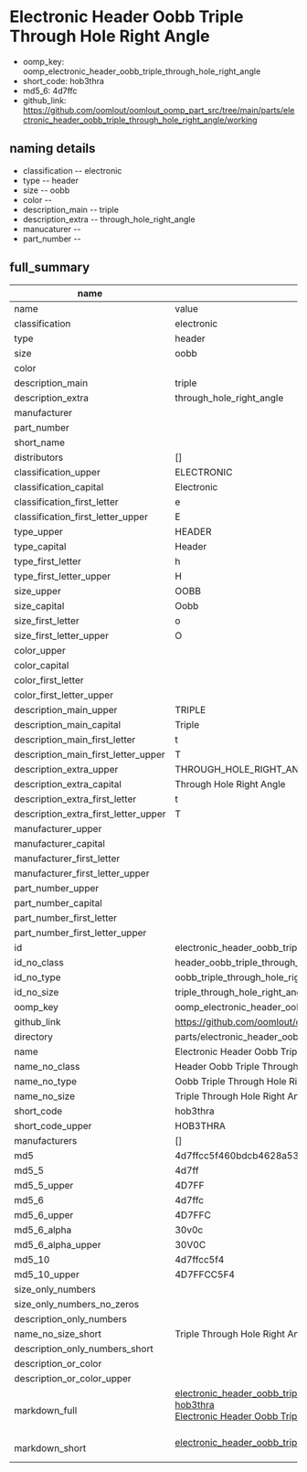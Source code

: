 # Electronic Header Oobb Triple Through Hole Right Angle

  
* oomp_key: oomp_electronic_header_oobb_triple_through_hole_right_angle 
* short_code: hob3thra
* md5_6: 4d7ffc  
* github_link: https://github.com/oomlout/oomlout_oomp_part_src/tree/main/parts/electronic_header_oobb_triple_through_hole_right_angle/working  
## naming details
* classification -- electronic
* type -- header
* size -- oobb
* color -- 
* description_main -- triple
* description_extra -- through_hole_right_angle
* manucaturer -- 
* part_number -- 





## full_summary
| name | value | 
| --- | --- | 
| name | value | 
| classification | electronic | 
| type | header | 
| size | oobb | 
| color |  | 
| description_main | triple | 
| description_extra | through_hole_right_angle | 
| manufacturer |  | 
| part_number |  | 
| short_name |  | 
| distributors | [] | 
| classification_upper | ELECTRONIC | 
| classification_capital | Electronic | 
| classification_first_letter | e | 
| classification_first_letter_upper | E | 
| type_upper | HEADER | 
| type_capital | Header | 
| type_first_letter | h | 
| type_first_letter_upper | H | 
| size_upper | OOBB | 
| size_capital | Oobb | 
| size_first_letter | o | 
| size_first_letter_upper | O | 
| color_upper |  | 
| color_capital |  | 
| color_first_letter |  | 
| color_first_letter_upper |  | 
| description_main_upper | TRIPLE | 
| description_main_capital | Triple | 
| description_main_first_letter | t | 
| description_main_first_letter_upper | T | 
| description_extra_upper | THROUGH_HOLE_RIGHT_ANGLE | 
| description_extra_capital | Through Hole Right Angle | 
| description_extra_first_letter | t | 
| description_extra_first_letter_upper | T | 
| manufacturer_upper |  | 
| manufacturer_capital |  | 
| manufacturer_first_letter |  | 
| manufacturer_first_letter_upper |  | 
| part_number_upper |  | 
| part_number_capital |  | 
| part_number_first_letter |  | 
| part_number_first_letter_upper |  | 
| id | electronic_header_oobb_triple_through_hole_right_angle | 
| id_no_class | header_oobb_triple_through_hole_right_angle | 
| id_no_type | oobb_triple_through_hole_right_angle | 
| id_no_size | triple_through_hole_right_angle | 
| oomp_key | oomp_electronic_header_oobb_triple_through_hole_right_angle | 
| github_link | https://github.com/oomlout/oomlout_oomp_part_src/tree/main/parts/electronic_header_oobb_triple_through_hole_right_angle/working | 
| directory | parts/electronic_header_oobb_triple_through_hole_right_angle | 
| name | Electronic Header Oobb Triple Through Hole Right Angle | 
| name_no_class | Header Oobb Triple Through Hole Right Angle | 
| name_no_type | Oobb Triple Through Hole Right Angle | 
| name_no_size | Triple Through Hole Right Angle | 
| short_code | hob3thra | 
| short_code_upper | HOB3THRA | 
| manufacturers | [] | 
| md5 | 4d7ffcc5f460bdcb4628a538a683d07d | 
| md5_5 | 4d7ff | 
| md5_5_upper | 4D7FF | 
| md5_6 | 4d7ffc | 
| md5_6_upper | 4D7FFC | 
| md5_6_alpha | 30v0c | 
| md5_6_alpha_upper | 30V0C | 
| md5_10 | 4d7ffcc5f4 | 
| md5_10_upper | 4D7FFCC5F4 | 
| size_only_numbers |  | 
| size_only_numbers_no_zeros |  | 
| description_only_numbers |  | 
| name_no_size_short | Triple Through Hole Right Angle | 
| description_only_numbers_short |   | 
| description_or_color |   | 
| description_or_color_upper |   | 
| markdown_full | [electronic_header_oobb_triple_through_hole_right_angle](https://github.com/oomlout/oomlout_oomp_part_src/tree/main/parts/electronic_header_oobb_triple_through_hole_right_angle/working)<br>[hob3thra](https://github.com/oomlout/oomlout_oomp_part_src/tree/main/parts/electronic_header_oobb_triple_through_hole_right_angle/working)<br>[Electronic Header Oobb Triple Through Hole Right Angle](https://github.com/oomlout/oomlout_oomp_part_src/tree/main/parts/electronic_header_oobb_triple_through_hole_right_angle/working)<br><br> | 
| markdown_short | [electronic_header_oobb_triple_through_hole_right_angle](https://github.com/oomlout/oomlout_oomp_part_src/tree/main/parts/electronic_header_oobb_triple_through_hole_right_angle/working)<br><br> | 
